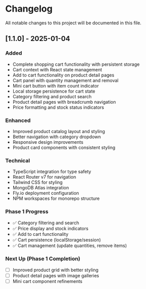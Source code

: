 # Changelog

All notable changes to this project will be documented in this file.

## [1.1.0] - 2025-01-04

### Added
- Complete shopping cart functionality with persistent storage
- Cart context with React state management
- Add to cart functionality on product detail pages
- Cart panel with quantity management and removal
- Mini cart button with item count indicator
- Local storage persistence for cart state
- Category filtering and product search
- Product detail pages with breadcrumb navigation
- Price formatting and stock status indicators

### Enhanced
- Improved product catalog layout and styling
- Better navigation with category dropdown
- Responsive design improvements
- Product card components with consistent styling

### Technical
- TypeScript integration for type safety
- React Router v7 for navigation
- Tailwind CSS for styling
- MongoDB Atlas integration
- Fly.io deployment configuration
- NPM workspaces for monorepo structure

### Phase 1 Progress
- ✅ Category filtering and search
- ✅ Price display and stock indicators  
- ✅ Add to cart functionality
- ✅ Cart persistence (localStorage/session)
- ✅ Cart management (update quantities, remove items)

### Next Up (Phase 1 Completion)
- [ ] Improved product grid with better styling
- [ ] Product detail pages with image galleries
- [ ] Mini cart component refinements